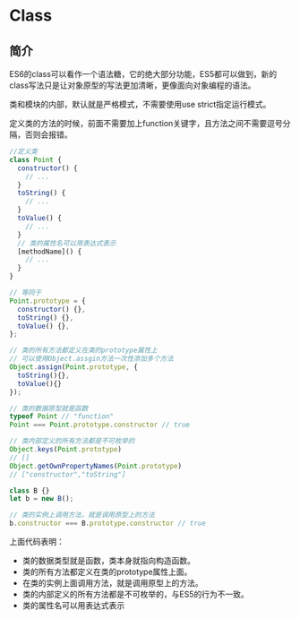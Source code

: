 # Class

## 简介

ES6的class可以看作一个语法糖，它的绝大部分功能，ES5都可以做到，新的class写法只是让对象原型的写法更加清晰，更像面向对象编程的语法。

类和模块的内部，默认就是严格模式，不需要使用use strict指定运行模式。

定义类的方法的时候，前面不需要加上function关键字，且方法之间不需要逗号分隔，否则会报错。

```js
//定义类
class Point {
  constructor() {
    // ...
  }
  toString() {
    // ...
  }
  toValue() {
    // ...
  }
  // 类的属性名可以用表达式表示
  [methodName]() {
    // ...
  }
}

// 等同于
Point.prototype = {
  constructor() {},
  toString() {},
  toValue() {},
};

// 类的所有方法都定义在类的prototype属性上
// 可以使用Object.assgin方法一次性添加多个方法
Object.assign(Point.prototype, {
  toString(){},
  toValue(){}
});

// 类的数据原型就是函数
typeof Point // "function"
Point === Point.prototype.constructor // true

// 类内部定义的所有方法都是不可枚举的
Object.keys(Point.prototype)
// []
Object.getOwnPropertyNames(Point.prototype)
// ["constructor","toString"]

class B {}
let b = new B();

// 类的实例上调用方法，就是调用原型上的方法
b.constructor === B.prototype.constructor // true
```

上面代码表明：

* 类的数据类型就是函数，类本身就指向构造函数。
* 类的所有方法都定义在类的prototype属性上面。
* 在类的实例上面调用方法，就是调用原型上的方法。
* 类的内部定义的所有方法都是不可枚举的，与ES5的行为不一致。
* 类的属性名可以用表达式表示



